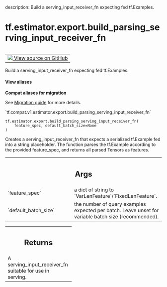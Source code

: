 description: Build a serving_input_receiver_fn expecting fed tf.Examples.

<div itemscope itemtype="http://developers.google.com/ReferenceObject">
<meta itemprop="name" content="tf.estimator.export.build_parsing_serving_input_receiver_fn" />
<meta itemprop="path" content="Stable" />
</div>

# tf.estimator.export.build_parsing_serving_input_receiver_fn

<!-- Insert buttons and diff -->

<table class="tfo-notebook-buttons tfo-api nocontent" align="left">
<td>
  <a target="_blank" href="https://github.com/tensorflow/estimator/tree/master/tensorflow_estimator/python/estimator/export/export.py#L285-L314">
    <img src="https://www.tensorflow.org/images/GitHub-Mark-32px.png" />
    View source on GitHub
  </a>
</td>
</table>



Build a serving_input_receiver_fn expecting fed tf.Examples.

<section class="expandable">
  <h4 class="showalways">View aliases</h4>
  <p>
<b>Compat aliases for migration</b>
<p>See
<a href="https://www.tensorflow.org/guide/migrate">Migration guide</a> for
more details.</p>
<p>`tf.compat.v1.estimator.export.build_parsing_serving_input_receiver_fn`</p>
</p>
</section>

<pre class="devsite-click-to-copy prettyprint lang-py tfo-signature-link">
<code>tf.estimator.export.build_parsing_serving_input_receiver_fn(
    feature_spec, default_batch_size=None
)
</code></pre>



<!-- Placeholder for "Used in" -->

Creates a serving_input_receiver_fn that expects a serialized tf.Example fed
into a string placeholder.  The function parses the tf.Example according to
the provided feature_spec, and returns all parsed Tensors as features.

<!-- Tabular view -->
 <table class="responsive fixed orange">
<colgroup><col width="214px"><col></colgroup>
<tr><th colspan="2"><h2 class="add-link">Args</h2></th></tr>

<tr>
<td>
`feature_spec`
</td>
<td>
a dict of string to `VarLenFeature`/`FixedLenFeature`.
</td>
</tr><tr>
<td>
`default_batch_size`
</td>
<td>
the number of query examples expected per batch. Leave
unset for variable batch size (recommended).
</td>
</tr>
</table>



<!-- Tabular view -->
 <table class="responsive fixed orange">
<colgroup><col width="214px"><col></colgroup>
<tr><th colspan="2"><h2 class="add-link">Returns</h2></th></tr>
<tr class="alt">
<td colspan="2">
A serving_input_receiver_fn suitable for use in serving.
</td>
</tr>

</table>

